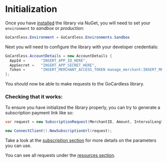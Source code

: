 # Initialization

Once you have [installed](#installation) the library via NuGet, you will need to set your `environment` to _sandbox_ or _production_:

```csharp
GoCardless.Environment = GoCardless.Environments.Sandbox
```

Next you will need to configure the library with your developer credentials:

```csharp
GoCardless.AccountDetails = new AccountDetails {
  AppId = 		"INSERT_APP_ID_HERE",
  AppSecret = 	"INSERT_APP_SECRET_HERE",
  Token = 		"INSERT_MERCHANT_ACCESS_TOKEN manage_merchant:INSERT_MERCHANT_ID"
};
```

You should now be able to make requests to the GoCardless library.

### Checking that it works:
To ensure you have initialized the library properly, you can try to generate a subscription payment link like so:
```csharp
var request = new SubscriptionRequest(MerchantID, Amount, IntervalLength, IntervalUnit);

new ConnectClient().NewSubscriptionUrl(request);
```

Take a look at the [subscription section](#section) for more details on the parameters you can use.

You can see all requests under the [resources section](#bill).
